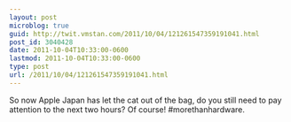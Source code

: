 ```yaml
---
layout: post
microblog: true
guid: http://twit.vmstan.com/2011/10/04/121261547359191041.html
post_id: 3040428
date: 2011-10-04T10:33:00-0600
lastmod: 2011-10-04T10:33:00-0600
type: post
url: /2011/10/04/121261547359191041.html
---
```

So now Apple Japan has let the cat out of the bag, do you still need to pay attention to the next two hours? Of course! #morethanhardware.
